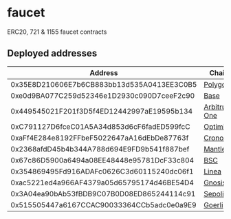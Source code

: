 # faucet
ERC20, 721 &amp; 1155 faucet contracts

## Deployed addresses
| Address | Chain |
| --- | --- |
| 0x35E8D210606E7b6CB883bb13d535A0413EE3C0B5 | [Polygon](https://polygonscan.com/address/0x35E8D210606E7b6CB883bb13d535A0413EE3C0B5) |
| 0xe0d9BA077C259d52346e1D2930c090D7ceeF2c90 | [Base](https://basescan.org/address/0xe0d9BA077C259d52346e1D2930c090D7ceeF2c90) |
| 0x449545021F201f3D5f4ED12442997aE19595b134 | [Arbitrum One](https://arbiscan.io/address/0x449545021f201f3d5f4ed12442997ae19595b134) |
| 0xC791127D6fceC01A5A34d853d6cF6fadED599fcC | [Optimism](https://optimistic.etherscan.io/address/0xC791127D6fceC01A5A34d853d6cF6fadED599fcC) |
| 0xaFf4E284e8192FFbeF5022647aA16dEbDe87763f | [Cronos](https://cronoscan.com/address/0xaFf4E284e8192FFbeF5022647aA16dEbDe87763f) |
| 0x2368afdD45b4b344A788d694E9FD9b541f887bef | [Mantle](https://explorer.mantle.xyz/address/0x2368afdD45b4b344A788d694E9FD9b541f887bef) |
| 0x67c86D5900a6494a08EE48448e95781DcF33c804 | [BSC](https://bscscan.com/address/0x67c86D5900a6494a08EE48448e95781DcF33c804) |
| 0x354869495Fd916ADAFc0626C3d60115240dc06f1 | [Linea](https://lineascan.build/address/0x354869495Fd916ADAFc0626C3d60115240dc06f1) |
| 0xac5221ed4a966AF4379a05d65795174d46BE54D4 | [Gnosis](https://gnosisscan.io/address/0xac5221ed4a966AF4379a05d65795174d46BE54D4) |
| 0x3A04ea90bAb53fBDB9C07B0D08ED865244114c91 | [Sepolia](https://sepolia.etherscan.io/address/0x3A04ea90bAb53fBDB9C07B0D08ED865244114c91) |
| 0x515505447a6167CCAC90033364CCb5adc0e0a9E9 | [Goerli](https://goerli.etherscan.io/address/0x515505447a6167ccac90033364ccb5adc0e0a9e9) |
